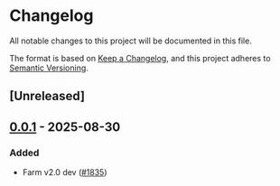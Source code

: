 # Changelog

All notable changes to this project will be documented in this file.

The format is based on [Keep a Changelog](https://keepachangelog.com/en/1.0.0/),
and this project adheres to [Semantic Versioning](https://semver.org/spec/v2.0.0.html).

## [Unreleased]

## [0.0.1](https://github.com/farm-fe/farm/releases/tag/farmfe_plugin_mangle_exports-v0.0.1) - 2025-08-30

### Added

- Farm v2.0 dev ([#1835](https://github.com/farm-fe/farm/pull/1835))
